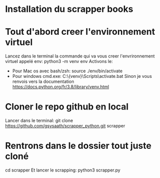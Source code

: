# Installation du scrapper books
# Tout d'abord creer l'environnement virtuel
Lancez dans le terminal la commande qui va vous creer l'envrironnement virtuel appelé env:
python3 -m venv env
Activons le:
- Pour Mac os avec bash/zsh:
    source ./env/bin/activate
- Pour windows cmd.exe:
    C:\\{venv}\\Scripts\\activate.bat
Sinon je vous renvois vers la documentation https://docs.python.org/fr/3.8/library/venv.html
# Cloner le repo github en local
Lancer dans le terminal:
git clone https://github.com/gsysaath/scrapper_python.git scrapper

# Rentrons dans le dossier tout juste cloné
cd scrapper
Et lancer le scrapping:
python3 scrapper.py
